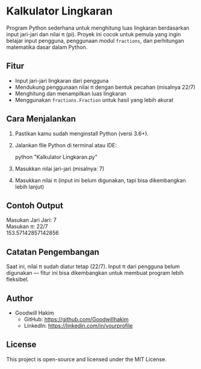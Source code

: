# Kalkulator Lingkaran

Program Python sederhana untuk menghitung luas lingkaran berdasarkan input jari-jari dan nilai π (pi). Proyek ini cocok untuk pemula yang ingin belajar input pengguna, penggunaan modul `fractions`, dan perhitungan matematika dasar dalam Python.

## Fitur

- Input jari-jari lingkaran dari pengguna
- Mendukung penggunaan nilai π dengan bentuk pecahan (misalnya 22/7)
- Menghitung dan menampilkan luas lingkaran
- Menggunakan `fractions.Fraction` untuk hasil yang lebih akurat

## Cara Menjalankan

1. Pastikan kamu sudah menginstall Python (versi 3.6+).
2. Jalankan file Python di terminal atau IDE:

   python "Kalkulator Lingkaran.py"

3. Masukkan nilai jari-jari (misalnya: 7)
4. Masukkan nilai π (input ini belum digunakan, tapi bisa dikembangkan lebih lanjut)

## Contoh Output

Masukan Jari Jari: 7  
Masukan π: 22/7  
153.57142857142856

## Catatan Pengembangan

Saat ini, nilai π sudah diatur tetap (22/7). Input π dari pengguna belum digunakan — fitur ini bisa dikembangkan untuk membuat program lebih fleksibel.

## Author

- Goodwill Hakim
  - GitHub: https://github.com/Goodwillhakim
  - LinkedIn: https://linkedin.com/in/yourprofile

## License

This project is open-source and licensed under the MIT License.
